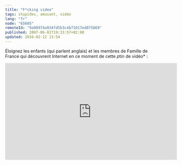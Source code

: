 ```yaml
---
title: "F*cking video"
tags: stupides, amusant, vidéo
lang: "fr"
node: "65605"
remoteId: "9a90974a934fd5b3c4b71017ed075869"
published: 2007-06-01T19:33:57+02:00
updated: 2016-02-12 13:54
---
```


Éloignez les enfants (qui parlent anglais) et les membres de Famille de France
qui découvrent Internet en ce
moment de cette *p*tin
de vidéo*&nbsp;:

<iframe width="560" height="315"
    src="https://www.youtube.com/embed/gU2ZgaQ_H-Y"
    frameborder="0" allowfullscreen></iframe>
